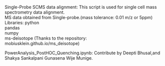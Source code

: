 Single-Probe SCMS data alignment: This script is used for single cell mass spectrometry data alignment.  
MS data obtained from Single-probe.(mass tolerance: 0.01 m/z or 5ppm)
Libraries:
python  
pandas  
numpy  
ms-deisotope  (Thanks to the repository: mobiusklein.github.io/ms_deisotope) 

PowerAnalysis_PostHOC_Quenching.ipynb: Contribute by Deepti Bhusal,and Shakya Sankalpani Gunasena Wije Munige.

